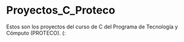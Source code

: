 # Proyectos_C_Proteco
Estos son los proyectos del curso de C del Programa de Tecnología y Cómputo (PROTECO). (: 

